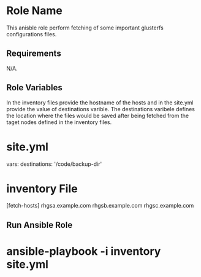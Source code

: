 Role Name
=========

This anisble role perform fetching of some important glusterfs configurations files. 

Requirements
------------

N/A.

Role Variables
--------------

In the inventory files provide the hostname of the hosts and in the site.yml provide the value of destinations varible. The destinations varibele defines the location where the files would be saved after being fetched from the taget nodes defined in the inventory files. 

# site.yml
vars:
  destinations: '/code/backup-dir'

# inventory File
[fetch-hosts]
rhgsa.example.com
rhgsb.example.com
rhgsc.example.com


Run Ansible Role
----------------

# ansible-playbook -i inventory site.yml


